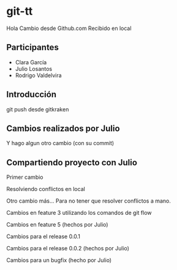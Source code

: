 # git-tt

Hola
Cambio desde Github.com
Recibido en local

## Participantes

* Clara García 
* Julio Losantos
* Rodrigo Valdelvira

## Introducción

git push desde gitkraken

## Cambios realizados por Julio
Y hago algun otro cambio (con su commit)

## Compartiendo proyecto con Julio

Primer cambio

Resolviendo conflictos en local


Otro cambio más...
Para no tener que resolver conflictos a mano.

Cambios en feature 3 utilizando los comandos de git flow

Cambios en feature 5 (hechos por Julio)

Cambios para el release 0.0.1

Cambios para el release 0.0.2 (hechos por Julio)

Cambios para un bugfix (hecho por Julio) 